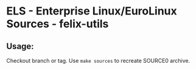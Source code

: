 # ELS - Enterprise Linux/EuroLinux Sources - felix-utils
 
## Usage:
  Checkout branch or tag. Use `make sources` to recreate  SOURCE0 archive.
